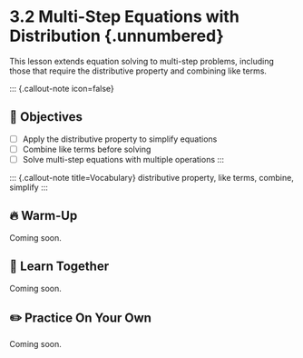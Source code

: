 #  3.2 Multi-Step Equations with Distribution {.unnumbered}

This lesson extends equation solving to multi-step problems, including those that require the distributive property and combining like terms.

::: {.callout-note icon=false}
## 🎯 Objectives
- [ ] Apply the distributive property to simplify equations
- [ ] Combine like terms before solving
- [ ] Solve multi-step equations with multiple operations
:::

::: {.callout-note title=Vocabulary}
distributive property, like terms, combine, simplify
:::

## 🔥 Warm-Up
Coming soon.

## 🧠 Learn Together
Coming soon.

## ✏️ Practice On Your Own
Coming soon.
